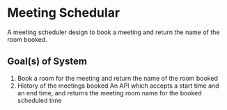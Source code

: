 # Meeting Schedular
A meeting scheduler design to book a meeting and return the name of the room booked.
## Goal(s) of System
1. Book a room for the meeting and return the name of the room booked
2. History of the meetings  booked
An API which accepts a start time and an end time, and returns the meeting room name for the booked scheduled time
